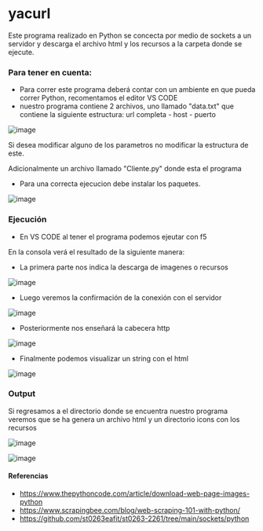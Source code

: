# yacurl

Este programa realizado en Python se concecta por medio de sockets a un servidor y descarga el archivo html y los recursos a la carpeta donde se ejecute.

<h3>Para tener en cuenta: </h3>

* Para correr este programa deberá contar con un ambiente en que pueda correr Python, recomentamos el editor VS CODE
* nuestro programa contiene 2 archivos, uno llamado "data.txt" que contiene la siguiente estructura: url completa - host - puerto

![image](https://user-images.githubusercontent.com/43093044/153802038-f479eb6c-81f3-4c8d-8d6a-57cce48dfaf6.png)

Si desea modificar alguno de los parametros no modificar la estructura de este.

Adicionalmente un archivo llamado "Cliente.py" donde esta el programa

* Para una correcta ejecucion debe instalar los paquetes.

![image](https://user-images.githubusercontent.com/43093044/153802885-5c15cf24-3e2c-4cda-a220-68b1c1e98f20.png)


<h3>Ejecución</h3>

- En VS CODE al tener el programa podemos ejeutar con f5

En la consola verá el resultado de la siguiente manera:


* La primera parte nos indica la descarga de imagenes o recursos 

![image](https://user-images.githubusercontent.com/43093044/153802982-5a7c783a-76df-48ad-835d-ffc33bcbed66.png)

* Luego veremos la confirmación de la conexión con el servidor

![image](https://user-images.githubusercontent.com/43093044/153803063-bf4e2fcb-463e-4da0-bd63-27f5ff5bcb96.png)

* Posteriormente nos enseñará la cabecera http

![image](https://user-images.githubusercontent.com/43093044/153803123-99eb62b1-c58b-4e6f-8303-a5e03a3b20d6.png)

* Finalmente podemos visualizar un string con el html 

![image](https://user-images.githubusercontent.com/43093044/153803175-f021256e-10b5-452e-be70-19e1039efddf.png)

<h3>Output</h3>

Si regresamos a el directorio donde se encuentra nuestro programa veremos que se ha genera un archivo html y un directorio icons con los recursos

![image](https://user-images.githubusercontent.com/43093044/153803342-3a5af152-249e-4477-b714-b959060a05e8.png)

![image](https://user-images.githubusercontent.com/43093044/153803358-bdf29fd3-f835-48a3-92d1-837865d9ec5e.png)

<h4>Referencias</h4>

- https://www.thepythoncode.com/article/download-web-page-images-python
- https://www.scrapingbee.com/blog/web-scraping-101-with-python/
- https://github.com/st0263eafit/st0263-2261/tree/main/sockets/python






